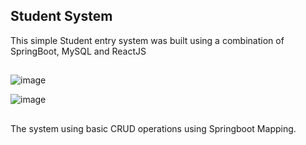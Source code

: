## Student System

This simple Student entry system was built using a combination of SpringBoot, MySQL and ReactJS
##
![image](https://github.com/user-attachments/assets/bec4811b-02ea-4df5-9bae-054fa924cab5)

![image](https://github.com/user-attachments/assets/92f44d4b-98fc-4408-aabf-79655fdfaef2)

##

The system using basic CRUD operations using Springboot Mapping. 



